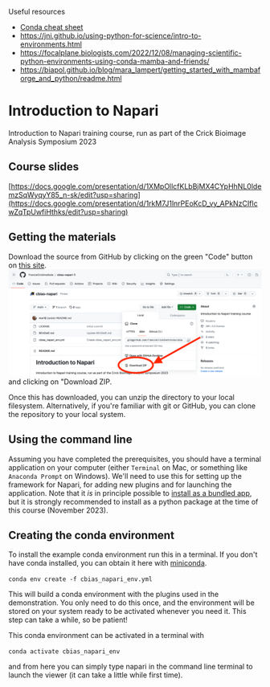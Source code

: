 Useful resources
* [Conda cheat sheet](https://docs.conda.io/projects/conda/en/4.6.0/_downloads/52a95608c49671267e40c689e0bc00ca/conda-cheatsheet.pdf)
* https://jni.github.io/using-python-for-science/intro-to-environments.html
* https://focalplane.biologists.com/2022/12/08/managing-scientific-python-environments-using-conda-mamba-and-friends/
* https://biapol.github.io/blog/mara_lampert/getting_started_with_mambaforge_and_python/readme.html

# Introduction to Napari
Introduction to Napari training course, run as part of the Crick Bioimage Analysis Symposium 2023

## Course slides
[https://docs.google.com/presentation/d/1XMpOllcfKLbBjMX4CYpHhNL0ldemzSqWyqyY85_n-sk/edit?usp=sharing](https://docs.google.com/presentation/d/1rkM7J1lnrPEoKcD_vy_APkNzCIflcwZqTpUwfiHthks/edit?usp=sharing)

## Getting the materials
Download the source from GitHub by clicking on the green "Code" button on [this site](https://github.com/FrancisCrickInstitute/cbias-napari).
![How to download materials](images/download.png "How to download materials") and clicking on "Download ZIP.

Once this has downloaded, you can unzip the directory to your local filesystem. Alternatively, if you're familiar with git or GitHub, you can clone the repository to your local system.

## Using the command line
Assuming you have completed the prerequisites, you should have a terminal application on your computer (either `Terminal` on Mac, or something like `Anaconda Prompt` on Windows). We'll need to use this for setting up the framework for Napari, for adding new plugins and for launching the application. Note that it _is_ in principle possible to [install as a bundled app](https://napari.org/stable/tutorials/fundamentals/installation.html#install-as-a-bundled-app), but it is strongly recommended to install as a python package at the time of this course (November 2023).

## Creating the conda environment
To install the example conda environment run this in a terminal. If you don't have conda installed, you can obtain it here with [miniconda](https://docs.conda.io/projects/miniconda/en/latest/index.html).

`conda env create -f cbias_napari_env.yml`

This will build a conda environment with the plugins used in the demonstration. You only need to do this once, and the environment will be stored on your system ready to be activated whenever you need it. This step can take a while, so be patient!

This conda environment can be activated in a terminal with

`conda activate cbias_napari_env`

and from here you can simply type napari in the command line terminal to launch the viewer (it can take a little while first time).
